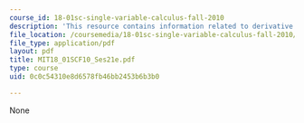 ```yaml
---
course_id: 18-01sc-single-variable-calculus-fall-2010
description: 'This resource contains information related to derivative of (x^10 +8x)^6.  '
file_location: /coursemedia/18-01sc-single-variable-calculus-fall-2010/0c0c54310e8d6578fb46bb2453b6b3b0_MIT18_01SCF10_Ses21e.pdf
file_type: application/pdf
layout: pdf
title: MIT18_01SCF10_Ses21e.pdf
type: course
uid: 0c0c54310e8d6578fb46bb2453b6b3b0

---
```

None
